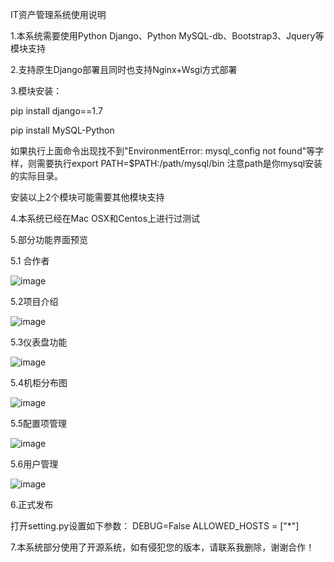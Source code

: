IT资产管理系统使用说明


1.本系统需要使用Python Django、Python MySQL-db、Bootstrap3、Jquery等模块支持

2.支持原生Django部署且同时也支持Nginx+Wsgi方式部署

3.模块安装：

pip install django==1.7

pip install MySQL-Python

如果执行上面命令出现找不到"EnvironmentError: mysql_config not found"等字样，则需要执行export PATH=$PATH:/path/mysql/bin
注意path是你mysql安装的实际目录。

安装以上2个模块可能需要其他模块支持

4.本系统已经在Mac OSX和Centos上进行过测试

5.部分功能界面预览

5.1 合作者

![image](https://github.com/iwordz/it_asset/blob/master/static/images/1.jpg)

5.2项目介绍

![image](https://github.com/iwordz/it_asset/blob/master/static/images/2.jpg)

5.3仪表盘功能

![image](https://github.com/iwordz/it_asset/blob/master/static/images/3.jpg)

5.4机柜分布图

![image](https://github.com/iwordz/it_asset/blob/master/static/images/4.jpg)

5.5配置项管理

![image](https://github.com/iwordz/it_asset/blob/master/static/images/5.jpg)

5.6用户管理

![image](https://github.com/iwordz/it_asset/blob/master/static/images/6.jpg)


6.正式发布


打开setting.py设置如下参数：
DEBUG=False
ALLOWED_HOSTS = ["*"]


7.本系统部分使用了开源系统，如有侵犯您的版本，请联系我删除，谢谢合作！


